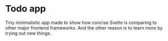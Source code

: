 # Todo app


Tiny minimalistic app made to show how concise Svelte is comparing to other major frontend frameworks. And the other reason is to learn more by trying out new things. 
